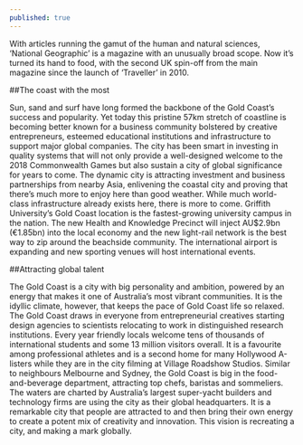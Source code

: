 ```yaml
---
published: true
---
```


With articles running the gamut of the human and natural sciences, ‘National Geographic’ is a magazine with an unusually broad scope. Now it’s turned its hand to food, with the second UK spin-off from the main magazine since the launch of ‘Traveller’ in 2010.

##The coast with the most

Sun, sand and surf have long formed the backbone of the Gold Coast’s success and popularity. Yet today this pristine 57km stretch of coastline is becoming better known for a business community bolstered by creative entrepreneurs, esteemed educational institutions and infrastructure to support major global companies. The city has been smart in investing in quality systems that will not only provide a well-designed welcome to the 2018 Commonwealth Games but also sustain a city of global significance for years to come. The dynamic city is attracting investment and business partnerships from nearby Asia, enlivening the coastal city and proving that there’s much more to enjoy here than good weather. While much world-class infrastructure already exists here, there is more to come. Griffith University’s Gold Coast location is the fastest-growing university campus in the nation. The new Health and Knowledge Precinct will inject AU$2.9bn (€1.85bn) into the local economy and the new light-rail network is the best way to zip around the beachside community. The international airport is expanding and new sporting venues will host international events.

##Attracting global talent 

The Gold Coast is a city with big personality and ambition, powered by an energy that makes it one of Australia’s most vibrant communities. It is the idyllic climate, however, that keeps the pace of Gold Coast life so relaxed. The Gold Coast draws in everyone from entrepreneurial creatives starting design agencies to scientists relocating to work in distinguished research institutions. Every year friendly locals welcome tens of thousands of international students and some 13 million visitors overall. It is a favourite among professional athletes and is a second home for many Hollywood A-listers while they are in the city filming at Village Roadshow Studios. Similar to neighbours Melbourne and Sydney, the Gold Coast is big in the food-and-beverage department, attracting top chefs, baristas and sommeliers. The waters are charted by Australia’s largest super-yacht builders and technology firms are using the city as their global headquarters. It is a remarkable city that people are attracted to and then bring their own energy to create a potent mix of creativity and innovation. This vision is recreating a city, and making a mark globally.
